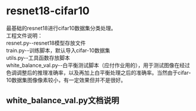 # resnet18-cifar10
最基础的resnet18进行cifar10数据集分类处理。</br>
工程文件说明：</br>
resnet.py--resnet18模型存放文件</br>
train.py--训练脚本，默认导入cifar-10数据集</br>
utils.py--工具函数存放脚本</br>
white_balance_val.py--白平衡测试脚本（应付作业用的），用于测试图像在经过色调调整后的推理准确率，以及再加上白平衡处理之后的准确率。当然由于cifar-10数据集图像像素较小，有一定效果但并不是很好。</br>

## white_balance_val.py文档说明
